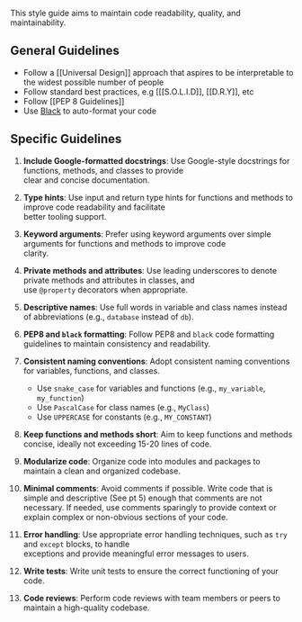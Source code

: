 
  
This style guide aims to maintain code readability, quality, and maintainability. 
  
## General Guidelines  

- Follow a [[Universal Design]] approach that aspires to be interpretable to the widest possible number of people 
- Follow standard best practices, e.g  [[[S.O.L.I.D]], [[D.R.Y]], etc
- Follow  [[PEP 8 Guidelines]]
- Use  [Black](https://black.readthedocs.io/en/stable/) to auto-format your code


## Specific Guidelines

1. **Include Google-formatted docstrings**: Use Google-style docstrings for functions, methods, and classes to provide  
   clear and concise documentation.  
  
2. **Type hints**: Use input and return type hints for functions and methods to improve code readability and facilitate  
   better tooling support.  
  
3. **Keyword arguments**: Prefer using keyword arguments over simple arguments for functions and methods to improve code  
   clarity.  
  
4. **Private methods and attributes**: Use leading underscores to denote private methods and attributes in classes, and  
   use `@property` decorators when appropriate.  
  
5. **Descriptive names**: Use full words in variable and class names instead of abbreviations (e.g., `database` instead   of `db`).  
  
6. **PEP8 and `black` formatting**: Follow PEP8 and `black` code formatting guidelines to maintain consistency and  readability.  
  
7. **Consistent naming conventions**: Adopt consistent naming conventions for variables, functions, and classes.  
   - Use `snake_case` for variables and functions (e.g., `my_variable`, `my_function`)  
   - Use `PascalCase` for class names (e.g., `MyClass`)  
   - Use `UPPERCASE` for constants (e.g., `MY_CONSTANT`)  
  
8. **Keep functions and methods short**: Aim to keep functions and methods concise, ideally not exceeding 15-20 lines of  code.  
  
9. **Modularize code**: Organize code into modules and packages to maintain a clean and organized codebase.  
  
10. **Minimal comments**: Avoid comments if possible. Write code that is simple and descriptive (See pt 5) enough that comments are  not necessary. If needed, use comments sparingly to provide context or explain complex or non-obvious sections of  your code.  
  
11. **Error handling**: Use appropriate error handling techniques, such as `try` and `except` blocks, to handle  
    exceptions and provide meaningful error messages to users.  
  
12. **Write tests**: Write unit tests to ensure the correct functioning of your code.  
  
13. **Code reviews**: Perform code reviews with team members or peers to maintain a high-quality codebase.
